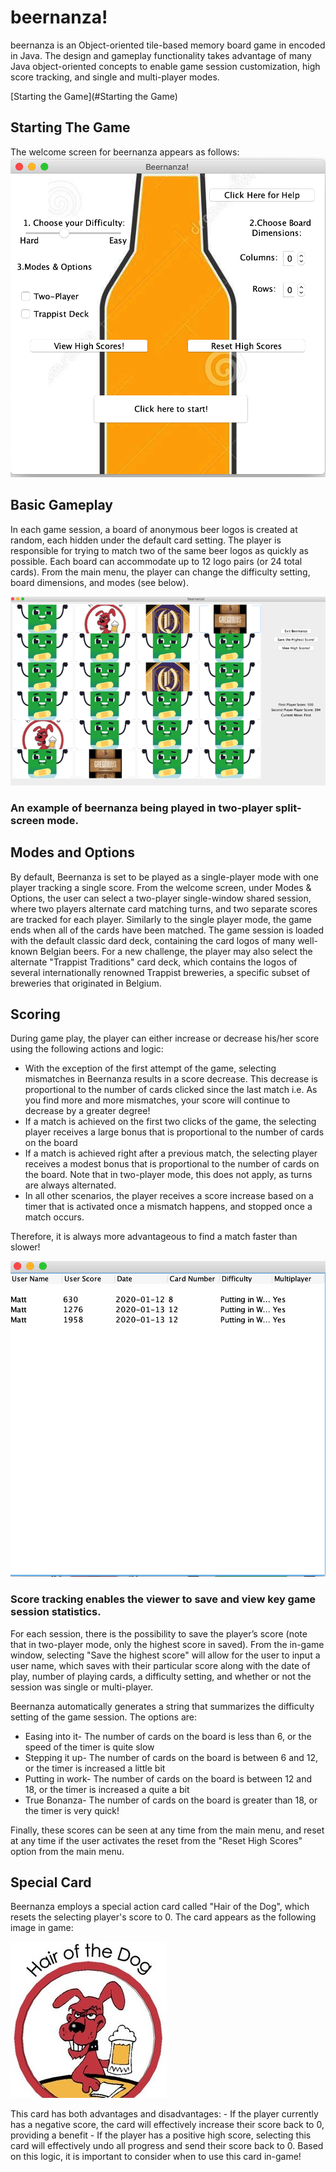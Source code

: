 # beernanza!
beernanza is an Object-oriented tile-based memory board game in encoded in Java. The design and gameplay functionality takes advantage of many Java object-oriented concepts to enable game session customization, high score tracking, and single and multi-player modes. 

[Starting the Game](#Starting the Game)

## Starting The Game 

The welcome screen for beernanza appears as follows: 
![Image description](https://github.com/matt-sd-watson/beernanza/blob/master/beernanza/screenshot/home_screen.png)

## Basic Gameplay

In each game session, a board of anonymous beer logos is created at random, each hidden under the default card setting. The player is responsible for trying to match two of the same beer logos as quickly as possible. Each board can accommodate up to 12 logo pairs (or 24 total cards). From the main menu, the player can change the difficulty setting, board dimensions, and modes (see below). 

![Image description](https://github.com/matt-sd-watson/beernanza/blob/master/beernanza/screenshot/gameplay.png)

### An example of beernanza being played in two-player split-screen mode. 

## Modes and Options

By default, Beernanza is set to be played as a single-player mode with one player tracking a single score. From the welcome screen, under Modes & Options, the user can select a two-player single-window shared session, where two players alternate card matching turns, and
two separate scores are tracked for each player. Similarly to the single player mode, the game ends when all of the cards have been 
matched.  The game session is loaded with the default classic dard deck, containing the card logos of many well-known Belgian
beers. For a new challenge, the player may also select the alternate "Trappist Traditions" card deck, which contains
the logos of several internationally renowned Trappist breweries, a specific subset of breweries that originated in Belgium. 

## Scoring
During game play, the player can either increase or decrease his/her score using the following actions and logic: 
- With the exception of the first attempt of the game, selecting mismatches in Beernanza results in a score decrease. This decrease is proportional to the number of cards clicked since the last match i.e. As you find more and more mismatches, your score will continue to decrease by a greater degree!
- If a match is achieved on the first two clicks of the game, the selecting player receives a large bonus that is proportional to the number of cards on the board
- If a match is achieved right after a previous match, the selecting player receives a modest bonus that is  proportional to the number of cards on the board. Note that in two-player mode, this does not apply, as turns are always alternated. 
- In all other scenarios, the player receives a score increase based on a timer that is activated once a mismatch happens, and stopped once a match occurs. 

Therefore, it is always more advantageous to find a match faster than slower!

![Image description](https://github.com/matt-sd-watson/beernanza/blob/master/beernanza/screenshot/score_list.png)
### Score tracking enables the viewer to save and view key game session statistics. 

For each session, there is the possibility to save the player’s score (note that in two-player mode, only the highest score in saved).
From the in-game window, selecting "Save the highest score" will allow for the user to input a user name, which saves with their
particular score along with the date of play, number of playing cards, a difficulty setting, and whether or not the session was 
single or multi-player. 

Beernanza automatically generates a string that summarizes the difficulty setting of the game session. The options are: 
- Easing into it- The number of cards on the board is less than 6, or the speed of the timer is quite slow
- Stepping it up- The number of cards on the board is between 6 and 12, or the timer is increased a little bit
- Putting in work- The number of cards on the board is between 12 and 18, or the timer is increased a quite a bit
- True Bonanza- The number of cards on the board is greater than 18, or the timer is very quick!

Finally, these scores can be seen at any time from the main menu, and reset at any time if the user activates the reset from the
"Reset High Scores" option from the main menu.  

## Special Card
Beernanza employs a special action card called "Hair of the Dog", which resets the selecting player's score to 0. The card appears as the following image in game: 

![Image description](https://github.com/matt-sd-watson/beernanza/blob/master/beernanza/screenshot/reset.jpg)

This card has both advantages and disadvantages: 
	- If the player currently has a negative score, the card will effectively increase their score back to 0, providing a benefit
	- If the player has a positive high score, selecting this card will effectively undo all progress and send their score
	  back to 0. Based on this logic, it is important to consider when to use this card in-game!
